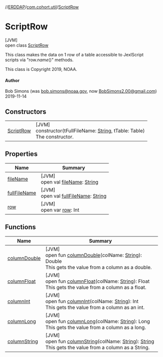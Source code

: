 //[ERDDAP](../../../index.md)/[com.cohort.util](../index.md)/[ScriptRow](index.md)

# ScriptRow

[JVM]\
open class [ScriptRow](index.md)

This class makes the data on 1 row of a table accessible to JexlScript scripts via &quot;row.*name*()&quot; methods. 

This class is Copyright 2019, NOAA.

#### Author

Bob Simons (was bob.simons@noaa.gov, now BobSimons2.00@gmail.com) 2019-11-14

## Constructors

| | |
|---|---|
| [ScriptRow](-script-row-constructor.md) | [JVM]<br/>constructor(tFullFileName: [String](https://docs.oracle.com/en/java/javase/17/docs/api/java.base/java/lang/String.html), tTable: Table)<br/>The constructor. |

## Properties

| Name | Summary |
|---|---|
| [fileName](file-name.md) | [JVM]<br/>open val [fileName](file-name.md): [String](https://docs.oracle.com/en/java/javase/17/docs/api/java.base/java/lang/String.html) |
| [fullFileName](full-file-name.md) | [JVM]<br/>open val [fullFileName](full-file-name.md): [String](https://docs.oracle.com/en/java/javase/17/docs/api/java.base/java/lang/String.html) |
| [row](row.md) | [JVM]<br/>open var [row](row.md): Int |

## Functions

| Name | Summary |
|---|---|
| [columnDouble](column-double.md) | [JVM]<br/>open fun [columnDouble](column-double.md)(colName: [String](https://docs.oracle.com/en/java/javase/17/docs/api/java.base/java/lang/String.html)): Double<br/>This gets the value from a column as a double. |
| [columnFloat](column-float.md) | [JVM]<br/>open fun [columnFloat](column-float.md)(colName: [String](https://docs.oracle.com/en/java/javase/17/docs/api/java.base/java/lang/String.html)): Float<br/>This gets the value from a column as a float. |
| [columnInt](column-int.md) | [JVM]<br/>open fun [columnInt](column-int.md)(colName: [String](https://docs.oracle.com/en/java/javase/17/docs/api/java.base/java/lang/String.html)): Int<br/>This gets the value from a column as an int. |
| [columnLong](column-long.md) | [JVM]<br/>open fun [columnLong](column-long.md)(colName: [String](https://docs.oracle.com/en/java/javase/17/docs/api/java.base/java/lang/String.html)): Long<br/>This gets the value from a column as a long. |
| [columnString](column-string.md) | [JVM]<br/>open fun [columnString](column-string.md)(colName: [String](https://docs.oracle.com/en/java/javase/17/docs/api/java.base/java/lang/String.html)): [String](https://docs.oracle.com/en/java/javase/17/docs/api/java.base/java/lang/String.html)<br/>This gets the value from a column as a String. |